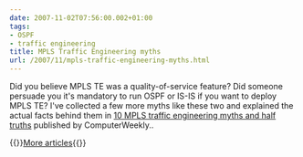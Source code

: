 ```yaml
---
date: 2007-11-02T07:56:00.002+01:00
tags:
- OSPF
- traffic engineering
title: MPLS Traffic Engineering myths
url: /2007/11/mpls-traffic-engineering-myths.html
---
```

Did you believe MPLS TE was a quality-of-service feature? Did someone persuade you it's mandatory to run OSPF or IS-IS if you want to deploy MPLS TE? I've collected a few more myths like these two and explained the actual facts behind them in [10 MPLS traffic engineering myths and half truths](https://www.computerweekly.com/news/1280099542/10-MPLS-traffic-engineering-myths-and-half-truths) published by ComputerWeekly..

{{<jump>}}[More articles](https://www.ipspace.net/Ivan_Pepelnjak_on_SearchTelecom){{</jump>}}
